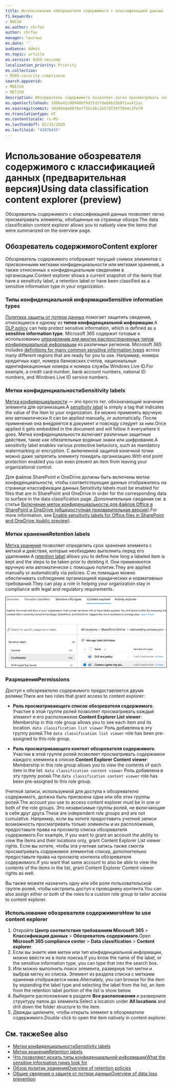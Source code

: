 ```yaml
---
title: Использование обозревателя содержимого с классификацией данных (предварительная версия)
f1.keywords:
- NOCSH
ms.author: chrfox
author: chrfox
manager: laurawi
ms.date: ''
audience: Admin
ms.topic: article
ms.service: O365-seccomp
localization_priority: Priority
ms.collection:
- M365-security-compliance
search.appverid:
- MOE150
- MET150
description: Обозреватель содержимого позволяет легко просматривать элементы с присвоенными метками.
ms.openlocfilehash: 2d9be42c00940bf9d37d1fdeb9b15b071aa412ac
ms.sourcegitcommit: 3dd9944a6070a7f35c4bc2b57df397f844c3fe79
ms.translationtype: HT
ms.contentlocale: ru-RU
ms.lasthandoff: 02/15/2020
ms.locfileid: "42076435"
---
```

# <a name="using-data-classification-content-explorer-preview"></a><span data-ttu-id="015fe-103">Использование обозревателя содержимого с классификацией данных (предварительная версия)</span><span class="sxs-lookup"><span data-stu-id="015fe-103">Using data classification content explorer (preview)</span></span>

<span data-ttu-id="015fe-104">Обозреватель содержимого с классификацией данных позволяет легко просматривать элементы, обобщенные на странице обзора.</span><span class="sxs-lookup"><span data-stu-id="015fe-104">The data classification content explorer allows you to natively view the items that were summarized on the overview page.</span></span>

## <a name="content-explorer"></a><span data-ttu-id="015fe-105">Обозреватель содержимого</span><span class="sxs-lookup"><span data-stu-id="015fe-105">Content explorer</span></span>

<span data-ttu-id="015fe-106">Обозреватель содержимого отображает текущий снимок элементов с присвоенными метками конфиденциальности или метками хранения, а также отнесенных к конфиденциальным сведениям в организации.</span><span class="sxs-lookup"><span data-stu-id="015fe-106">Content explorer shows a current snapshot of the items that have a sensitivity label, a retention label or have been classified as a sensitive information type in your organization.</span></span>

### <a name="sensitive-information-types"></a><span data-ttu-id="015fe-107">Типы конфиденциальной информации</span><span class="sxs-lookup"><span data-stu-id="015fe-107">Sensitive information types</span></span>

<span data-ttu-id="015fe-108">[Политика защиты от потери данных](data-loss-prevention-policies.md) помогает защитить сведения, относящиеся к одному из **типов конфиденциальной информации**.</span><span class="sxs-lookup"><span data-stu-id="015fe-108">A [DLP policy](data-loss-prevention-policies.md) can help protect sensitive information, which is defined as a **sensitive information type**.</span></span> <span data-ttu-id="015fe-109">Microsoft 365 содержит готовые к использованию [определения для многих распространенных типов конфиденциальной информации](what-the-sensitive-information-types-look-for.md) из различных регионов. </span><span class="sxs-lookup"><span data-stu-id="015fe-109">Microsoft 365 includes [definitions for many common sensitive information types](what-the-sensitive-information-types-look-for.md) across many different regions that are ready for you to use.</span></span> <span data-ttu-id="015fe-110">Например, номера кредитных карт, номера банковских счетов, национальные идентификационные номера и номера службы Windows Live ID.</span><span class="sxs-lookup"><span data-stu-id="015fe-110">For example, a credit card number, bank account numbers, national ID numbers, and Windows Live ID service numbers.</span></span>

### <a name="sensitivity-labels"></a><span data-ttu-id="015fe-111">Метки конфиденциальности</span><span class="sxs-lookup"><span data-stu-id="015fe-111">Sensitivity labels</span></span>

<span data-ttu-id="015fe-112">[Метка конфиденциальности](sensitivity-labels.md) — это просто тег, обозначающий значение элемента для организации.</span><span class="sxs-lookup"><span data-stu-id="015fe-112">A [sensitivity label](sensitivity-labels.md) is simply a tag that indicates the value of the item to your organization.</span></span> <span data-ttu-id="015fe-113">Ее можно применять вручную или автоматически.</span><span class="sxs-lookup"><span data-stu-id="015fe-113">It can be applied manually, or automatically.</span></span> <span data-ttu-id="015fe-114">После применения она внедряется в документ и повсюду следует за ним.</span><span class="sxs-lookup"><span data-stu-id="015fe-114">Once applied it gets embedded in the document and will follow it everywhere it goes.</span></span> <span data-ttu-id="015fe-115">Метка конфиденциальности включает различные защитные действия, такие как обязательные водяные знаки или шифрование.</span><span class="sxs-lookup"><span data-stu-id="015fe-115">A sensitivity label enables various protective behaviors, such as mandatory watermarking or encryption.</span></span> <span data-ttu-id="015fe-116">С включенной защитой конечной точки можно даже запретить элементу покидать организацию.</span><span class="sxs-lookup"><span data-stu-id="015fe-116">With end point protection enabled you can even prevent an item from leaving your organizational control.</span></span>

<span data-ttu-id="015fe-117">Для файлов SharePoint и OneDrive должны быть включены метки конфиденциальности, чтобы соответствующие данные отображались на странице классификации данных.</span><span class="sxs-lookup"><span data-stu-id="015fe-117">Sensitivity labels must be enabled for files that are in SharePoint and OneDrive in order for the corresponding data to surface in the data classification page.</span></span> <span data-ttu-id="015fe-118">Дополнительные сведения см. в статье [Включение меток конфиденциальности для файлов Office в SharePoint и OneDrive (общедоступная предварительная версия)](sensitivity-labels-sharepoint-onedrive-files.md).</span><span class="sxs-lookup"><span data-stu-id="015fe-118">For more information, see [Enable sensitivity labels for Office files in SharePoint and OneDrive (public preview)](sensitivity-labels-sharepoint-onedrive-files.md).</span></span>

### <a name="retention-labels"></a><span data-ttu-id="015fe-119">Метки хранения</span><span class="sxs-lookup"><span data-stu-id="015fe-119">Retention labels</span></span>

<span data-ttu-id="015fe-120">[Метка хранения](labels.md) позволяет определить срок хранения элемента с меткой и действия, которые необходимо выполнить перед его удалением.</span><span class="sxs-lookup"><span data-stu-id="015fe-120">A [retention label](labels.md) allows you to define how long a labeled item is kept and the steps to be taken prior to deleting it.</span></span> <span data-ttu-id="015fe-121">Они применяются вручную или автоматически с помощью политик.</span><span class="sxs-lookup"><span data-stu-id="015fe-121">They are applied manually or automatically via policies.</span></span> <span data-ttu-id="015fe-122">С их помощью можно обеспечивать соблюдение организацией юридических и нормативных требований.</span><span class="sxs-lookup"><span data-stu-id="015fe-122">They can play a role in helping your organization stay in compliance with legal and regulatory requirements.</span></span>

![снимок экрана: свернутый обозреватель содержимого](../media/data-classification-content-explorer-1.png)

### <a name="permissions"></a><span data-ttu-id="015fe-124">Разрешения</span><span class="sxs-lookup"><span data-stu-id="015fe-124">Permissions</span></span>

<span data-ttu-id="015fe-125">Доступ к обозревателю содержимого предоставляется двумя ролями:</span><span class="sxs-lookup"><span data-stu-id="015fe-125">There are two roles that grant access to content explorer:</span></span>

- <span data-ttu-id="015fe-126">**Роль просматривающего список обозревателя содержимого**. Участие в этой группе ролей позволяет просматривать каждый элемент и его расположение.</span><span class="sxs-lookup"><span data-stu-id="015fe-126">**Content Explorer List viewer**: Membership in this role group allows you to see each item and its location.</span></span> <span data-ttu-id="015fe-127">`data classification list viewer` Роль добавлена в эту группу ролей.</span><span class="sxs-lookup"><span data-stu-id="015fe-127">The `data classification list viewer` role has been pre-assigned to this role group.</span></span>

- <span data-ttu-id="015fe-128">**Роль просматривающего контент обозревателя содержимого**. Участие в этой группе ролей позволяет просматривать содержимое каждого элемента в списке.</span><span class="sxs-lookup"><span data-stu-id="015fe-128">**Content Explorer Content viewer**: Membership in this role group allows you to view the contents of each item in the list.</span></span> <span data-ttu-id="015fe-129">`data classification content viewer` Роль добавлена в эту группу ролей.</span><span class="sxs-lookup"><span data-stu-id="015fe-129">The `data classification content viewer` role has been pre-assigned to this role group.</span></span>

<span data-ttu-id="015fe-130">Учетной записи, используемой для доступа к обозревателю содержимого, должна быть присвоена одна или обе этих группы ролей.</span><span class="sxs-lookup"><span data-stu-id="015fe-130">The account you use to access content explorer must be in one or both of the role groups.</span></span> <span data-ttu-id="015fe-131">Это независимые группы ролей, не включающие в себя друг друга.</span><span class="sxs-lookup"><span data-stu-id="015fe-131">These are independent role groups and are not cumulative.</span></span> <span data-ttu-id="015fe-132">Например, если вы хотите предоставить учетной записи возможность просматривать только элементы и их расположения, предоставьте права на просмотр списка обозревателя содержимого.</span><span class="sxs-lookup"><span data-stu-id="015fe-132">For example, if you want to grant an account the ability to view the items and their locations only, grant Content Explorer List viewer rights.</span></span> <span data-ttu-id="015fe-133">Если вы хотите, чтобы эта учетная запись также смогла просматривать содержимое элементов списка, дополнительно предоставьте права на просмотр контента обозревателя содержимого.</span><span class="sxs-lookup"><span data-stu-id="015fe-133">If you want that same account to also be able to view the contents of the items in the list, grant Content Explorer Content viewer rights as well.</span></span>

<span data-ttu-id="015fe-134">Вы также можете назначить одну или обе роли пользовательской группе ролей, чтобы настроить доступ к проводнику контента.</span><span class="sxs-lookup"><span data-stu-id="015fe-134">You can also assign either or both of the roles to a custom role group to tailor access to content explorer.</span></span>

### <a name="how-to-use-content-explorer"></a><span data-ttu-id="015fe-135">Использование обозревателя содержимого</span><span class="sxs-lookup"><span data-stu-id="015fe-135">How to use content explorer</span></span>

1. <span data-ttu-id="015fe-136">Откройте **Центр соответствия требованиям Microsoft 365**  > **Классификация данных** > **Обозреватель содержимого**.</span><span class="sxs-lookup"><span data-stu-id="015fe-136">Open **Microsoft 365 compliance center**  > **Data classification** > **Content explorer**.</span></span>
2. <span data-ttu-id="015fe-137">Если вы знаете имя метки или тип конфиденциальной информации, можно ввести их в поле поиска.</span><span class="sxs-lookup"><span data-stu-id="015fe-137">If you know the name of the label, or the sensitive information type, you can type that into the search box.</span></span>
3. <span data-ttu-id="015fe-138">Или можно выполнить поиск элемента, развернув тип метки и выбрав метку из списка. Элемент из раздела списка с метками хранения отображается ниже.</span><span class="sxs-lookup"><span data-stu-id="015fe-138">Alternately, you can browse for the item by expanding the label type and selecting the label from the list, an item from the retention label portion of the list is show below.</span></span>
4. <span data-ttu-id="015fe-139">Выберите расположение в разделе **Все расположения** и разверните структуру папок до элемента.</span><span class="sxs-lookup"><span data-stu-id="015fe-139">Select a location under **All locations** and drill down the folder structure to the item.</span></span>
5. <span data-ttu-id="015fe-140">Дважды щелкните, чтобы открыть элемент в обозревателе содержимого.</span><span class="sxs-lookup"><span data-stu-id="015fe-140">Double-click to open the item natively in content explorer.</span></span>

## <a name="see-also"></a><span data-ttu-id="015fe-141">См. также</span><span class="sxs-lookup"><span data-stu-id="015fe-141">See also</span></span>

- [<span data-ttu-id="015fe-142">Метки конфиденциальности</span><span class="sxs-lookup"><span data-stu-id="015fe-142">Sensitivity labels</span></span>](sensitivity-labels.md)
- [<span data-ttu-id="015fe-143">Метки хранения</span><span class="sxs-lookup"><span data-stu-id="015fe-143">Retention labels</span></span>](labels.md)
- [<span data-ttu-id="015fe-144">Что позволяют искать типы конфиденциальной информации</span><span class="sxs-lookup"><span data-stu-id="015fe-144">What the sensitive information types look for</span></span>](what-the-sensitive-information-types-look-for.md)
- [<span data-ttu-id="015fe-145">Обзор политик хранения</span><span class="sxs-lookup"><span data-stu-id="015fe-145">Overview of retention policies</span></span>](retention-policies.md)
- [<span data-ttu-id="015fe-146">Общие сведения о защите от потери данных</span><span class="sxs-lookup"><span data-stu-id="015fe-146">Overview of data loss prevention</span></span>](data-loss-prevention-policies.md)
